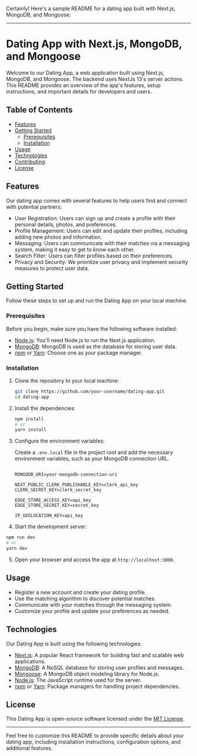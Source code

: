 Certainly! Here's a sample README for a dating app built with Next.js, MongoDB, and Mongoose:

---

# Dating App with Next.js, MongoDB, and Mongoose

Welcome to our Dating App, a web application built using Next.js, MongoDB, and Mongoose. The backend uses NextJs 13's server actions. This README provides an overview of the app's features, setup instructions, and important details for developers and users.

## Table of Contents

- [Features](#features)
- [Getting Started](#getting-started)
  - [Prerequisites](#prerequisites)
  - [Installation](#installation)
- [Usage](#usage)
- [Technologies](#technologies)
- [Contributing](#contributing)
- [License](#license)

## Features

Our dating app comes with several features to help users find and connect with potential partners:

- User Registration: Users can sign up and create a profile with their personal details, photos, and preferences.
- Profile Management: Users can edit and update their profiles, including adding new photos and information.
- Messaging: Users can communicate with their matches via a messaging system, making it easy to get to know each other.
- Search Filter: Users can filter profiles based on their preferences.
- Privacy and Security: We prioritize user privacy and implement security measures to protect user data.

## Getting Started

Follow these steps to set up and run the Dating App on your local machine.

### Prerequisites

Before you begin, make sure you have the following software installed:

- [Node.js](https://nodejs.org/): You'll need Node.js to run the Next.js application.
- [MongoDB](https://www.mongodb.com/): MongoDB is used as the database for storing user data.
- [npm](https://www.npmjs.com/) or [Yarn](https://yarnpkg.com/): Choose one as your package manager.

### Installation

1. Clone the repository to your local machine:

   ```bash
   git clone https://github.com/your-username/dating-app.git
   cd dating-app
   ```

2. Install the dependencies:

   ```bash
   npm install
   # or
   yarn install
   ```

3. Configure the environment variables:

   Create a `.env.local` file in the project root and add the necessary environment variables, such as your MongoDB connection URL.

   ```env

   MONGODB_URI=your-mongodb-connection-uri

   NEXT_PUBLIC_CLERK_PUBLISHABLE_KEY=clerk_api_key
   CLERK_SECRET_KEY=clerk_secret_key

   EDGE_STORE_ACCESS_KEY=api_key
   EDGE_STORE_SECRET_KEY=secret_key

   IP_GEOLOCATION_KEY=api_key

   ```

4. Start the development server:

```bash
npm run dev
# or
yarn dev
```

5. Open your browser and access the app at `http://localhost:3000`.

## Usage

- Register a new account and create your dating profile.
- Use the matching algorithm to discover potential matches.
- Communicate with your matches through the messaging system.
- Customize your profile and update your preferences as needed.

## Technologies

Our Dating App is built using the following technologies:

- [Next.js](https://nextjs.org/): A popular React framework for building fast and scalable web applications.
- [MongoDB](https://www.mongodb.com/): A NoSQL database for storing user profiles and messages.
- [Mongoose](https://mongoosejs.com/): A MongoDB object modeling library for Node.js.
- [Node.js](https://nodejs.org/): The JavaScript runtime used for the server.
- [npm](https://www.npmjs.com/) or [Yarn](https://yarnpkg.com/): Package managers for handling project dependencies.

## License

This Dating App is open-source software licensed under the [MIT License](LICENSE).

---

Feel free to customize this README to provide specific details about your dating app, including installation instructions, configuration options, and additional features.
